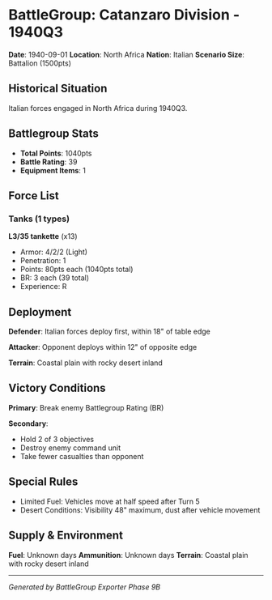 # BattleGroup: Catanzaro Division - 1940Q3

**Date**: 1940-09-01
**Location**: North Africa
**Nation**: Italian
**Scenario Size**: Battalion (1500pts)

## Historical Situation

Italian forces engaged in North Africa during 1940Q3.

## Battlegroup Stats

- **Total Points**: 1040pts
- **Battle Rating**: 39
- **Equipment Items**: 1

## Force List

### Tanks (1 types)

**L3/35 tankette** (x13)
- Armor: 4/2/2 (Light)
- Penetration: 1
- Points: 80pts each (1040pts total)
- BR: 3 each (39 total)
- Experience: R


## Deployment

**Defender**: Italian forces deploy first, within 18" of table edge

**Attacker**: Opponent deploys within 12" of opposite edge

**Terrain**: Coastal plain with rocky desert inland

## Victory Conditions

**Primary**: Break enemy Battlegroup Rating (BR)

**Secondary**:
- Hold 2 of 3 objectives
- Destroy enemy command unit
- Take fewer casualties than opponent

## Special Rules

- Limited Fuel: Vehicles move at half speed after Turn 5
- Desert Conditions: Visibility 48" maximum, dust after vehicle movement

## Supply & Environment

**Fuel**: Unknown days
**Ammunition**: Unknown days
**Terrain**: Coastal plain with rocky desert inland

---

*Generated by BattleGroup Exporter Phase 9B*
